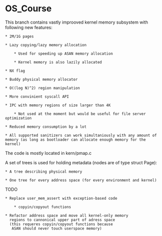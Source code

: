 # OS_Course

This branch contains vastly improoved kernel memory subsystem with following new features:

    * 2M/1G pages
    
    * Lazy copying/lazy memory allocation
    
        * Used for speeding up ASAN memory allocation
        
        * Kernel memory is also lazily allocated
        
    * NX flag
    
    * Buddy physical memory allocator
    
    * O((log N)^2) region manipulation
    
    * More convinient syscall API
    
    * IPC with memory regions of size larger than 4K
    
        * Not used at the moment but would be useful for file server optimization
          
    * Reduced memory consumption by a lot
    
    * All supported sanitizers can work simultaniously with any amount of memory (as long as bootloader can allocate enough memory for the kernel)

The code is mostly located in kern/pmap.c

A set of trees is used for holding metadata (nodes are of type struct Page):

    * A tree describing physical memory
    
    * One tree for every address space (for every environment and kernel)

TODO

    * Replace user_mem_assert with exception-based code
    
        * copyin/copyout functions
        
    * Refactor address space and move all kernel-only memory
      regions to cannonical upper part of adress space
      (this requeres copyin/copyout functions because
       ASAN should never touch userspace memory)
